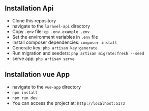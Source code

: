 
## Installation Api

- Clone this repository 
- navigate to the `laravel-api` directory
- Copy `.env` file: `cp .env.example .env`
- Set the environment variables in `.env` file
- Install composer dependencies: `composer install`
- Generate key: `php artisan key:generate`
- Run migration and seeders: `php artisan migrate:fresh --seed`
- serve app: `php artisan serve`


## Installation vue App

- navigate to the `vue-app` directory
- `npm install`
- `npm run dev`
- You can access the project at: `http://localhost:5173`
